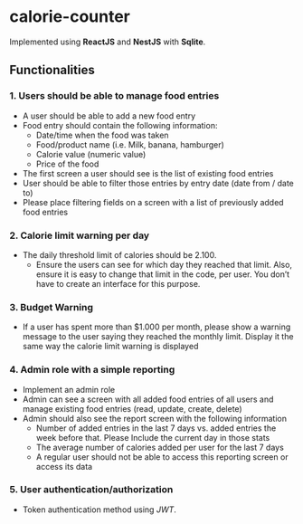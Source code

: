 # calorie-counter

Implemented using **ReactJS** and **NestJS** with **Sqlite**.

## Functionalities
### 1. Users should be able to manage food entries
- A user should be able to add a new food entry
- Food entry should contain the following information:
  - Date/time when the food was taken
  - Food/product name (i.e. Milk, banana, hamburger)
  - Calorie value (numeric value)
  - Price of the food
- The first screen a user should see is the list of existing food entries
- User should be able to filter those entries by entry date (date from / date to)
- Please place filtering fields on a screen with a list of previously added food entries
### 2. Calorie limit warning per day
- The daily threshold limit of calories should be 2.100.
  - Ensure the users can see for which day they reached that limit. Also, ensure it is easy to change that limit in the code, per user. You don’t have to create an interface for this purpose.

### 3. Budget Warning
- If a user has spent more than $1.000 per month, please show a warning message to the user saying they reached the monthly limit. Display it the same way the calorie limit warning is displayed

### 4. Admin role with a simple reporting
- Implement an admin role
- Admin can see a screen with all added food entries of all users and manage existing food entries (read, update, create, delete)
- Admin should also see the report screen with the following information
  - Number of added entries in the last 7 days vs. added entries the week before that. Please Include the current day in those stats
  - The average number of calories added per user for the last 7 days
  - A regular user should not be able to access this reporting screen or access its data

### 5. User authentication/authorization
- Token authentication method using *JWT*.
